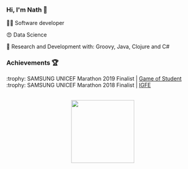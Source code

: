 ### Hi, I'm Nath :vulcan_salute:

:woman_technologist: Software developer

:heart_eyes: Data Science

:brain: Research and Development with: Groovy, Java, Clojure and C#

### Achievements :trophy:

<p>:trophy: SAMSUNG UNICEF Marathon 2019 Finalist | <a href="https://github.com/developers-pantaneiros/game">Game of Student</a> <br>
:trophy: SAMSUNG UNICEF Marathon 2018 Finalist | <a href="https://github.com/nathaliacosim/IGFE">IGFE</a></br>
<br>
<p align="center">
  <a href="https://github.com/anuraghazra/github-readme-stats">
    <img
      align="center"
      height="165"
      src="https://github-readme-stats.vercel.app/api?username=nathaliacosim&count_private=true&show_icons=true&custom_title=Github%20Status"
    />
  </a>
  <a href="https://github.com/anuraghazra/github-readme-stats">
    <img
      align="center"
      src="![Nath GitHub stats](https://github-readme-stats.vercel.app/api?username=nathaliacosim&show_icons=true&theme=radical)
    />
  </a>
</p>

